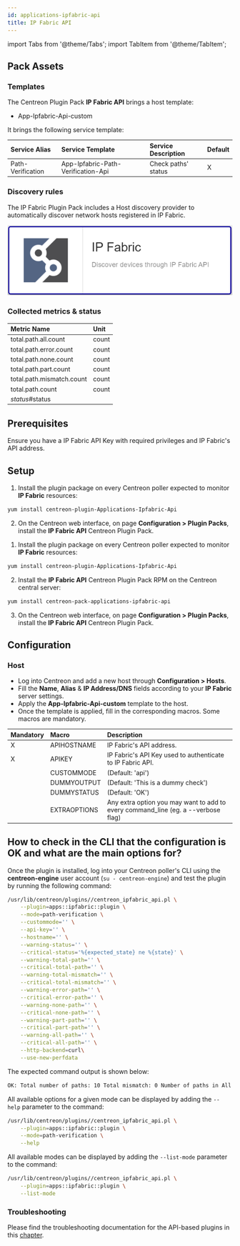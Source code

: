 ```yaml
---
id: applications-ipfabric-api
title: IP Fabric API
---
```

import Tabs from '@theme/Tabs';
import TabItem from '@theme/TabItem';


## Pack Assets

### Templates

The Centreon Plugin Pack **IP Fabric API** brings a host template:

* App-Ipfabric-Api-custom

It brings the following service template:

| Service Alias     | Service Template                   | Service Description | Default |
|:------------------|:-----------------------------------|:--------------------|:--------|
| Path-Verification | App-Ipfabric-Path-Verification-Api | Check paths' status | X       |

### Discovery rules

The IP Fabric Plugin Pack includes a Host discovery provider to automatically discover network hosts registered in IP Fabric. 

![image](../../../assets/integrations/plugin-packs/procedures/applications-ipfabric-api-provider.png)

### Collected metrics & status

<Tabs groupId="sync">
<TabItem value="Path-Verification" label="Path-Verification">

| Metric Name               | Unit  |
|:--------------------------|:------|
| total.path.all.count      | count |
| total.path.error.count    | count |
| total.path.none.count     | count |
| total.path.part.count     | count |
| total.path.mismatch.count | count |
| total.path.count          | count |
| *status*#status           |       |

</TabItem>
</Tabs>

## Prerequisites

Ensure you have a IP Fabric API Key with required privileges and IP Fabric's API address.

## Setup

<Tabs groupId="sync">
<TabItem value="Online License" label="Online License">

1. Install the plugin package on every Centreon poller expected to monitor **IP Fabric** resources:

```bash
yum install centreon-plugin-Applications-Ipfabric-Api
```

2. On the Centreon web interface, on page **Configuration > Plugin Packs**, install the **IP Fabric API** Centreon Plugin Pack.

</TabItem>
<TabItem value="Offline License" label="Offline License">

1. Install the plugin package on every Centreon poller expected to monitor **IP Fabric** resources:

```bash
yum install centreon-plugin-Applications-Ipfabric-Api
```

2. Install the **IP Fabric API** Centreon Plugin Pack RPM on the Centreon central server:

```bash
yum install centreon-pack-applications-ipfabric-api
```

3. On the Centreon web interface, on page **Configuration > Plugin Packs**, install the **IP Fabric API** Centreon Plugin Pack.

</TabItem>
</Tabs>

## Configuration

### Host

* Log into Centreon and add a new host through **Configuration > Hosts**.
* Fill the **Name**, **Alias** & **IP Address/DNS** fields according to your **IP Fabric** server settings.
* Apply the **App-Ipfabric-Api-custom** template to the host.
* Once the template is applied, fill in the corresponding macros. Some macros are mandatory.

| Mandatory   | Macro        | Description                                                                            |
|:------------|:-------------|:---------------------------------------------------------------------------------------|
| X           | APIHOSTNAME  | IP Fabric's API address.                                                               |
| X           | APIKEY       | IP Fabric's API Key used to authenticate to IP Fabric API.                             |
|             | CUSTOMMODE   | (Default: 'api')                                                                       |
|             | DUMMYOUTPUT  | (Default: 'This is a dummy check')                                                     |
|             | DUMMYSTATUS  | (Default: 'OK')                                                                        |
|             | EXTRAOPTIONS | Any extra option you may want to add to every command\_line (eg. a --verbose flag)     |

## How to check in the CLI that the configuration is OK and what are the main options for?

Once the plugin is installed, log into your Centreon poller's CLI using the
**centreon-engine** user account (`su - centreon-engine`) and test the plugin by
running the following command:

```bash
/usr/lib/centreon/plugins//centreon_ipfabric_api.pl \
    --plugin=apps::ipfabric::plugin \
    --mode=path-verification \
    --custommode='' \
    --api-key='' \
    --hostname='' \
    --warning-status='' \
    --critical-status='%{expected_state} ne %{state}' \
    --warning-total-path='' \
    --critical-total-path='' \
    --warning-total-mismatch='' \
    --critical-total-mismatch='' \
    --warning-error-path='' \
    --critical-error-path='' \
    --warning-none-path='' \
    --critical-none-path='' \
    --warning-part-path='' \
    --critical-part-path='' \
    --warning-all-path='' \
    --critical-all-path='' \
    --http-backend=curl\
    --use-new-perfdata
```

The expected command output is shown below:

```bash
OK: Total number of paths: 10 Total mismatch: 0 Number of paths in All state: 8 Number of paths in Part state: 1 Number of paths in None state: 1 Number of paths in Error state: 0  | 'total.path.count'=10;;;0; 'total.path.mismatch.count'=0;;;0; 'total.path.all.count'=8;;;0; 'total.path.part.count'=1;;;0; 'total.path.none.count'=1;;;0; 'total.path.error.count'=0;;;0; 
```

All available options for a given mode can be displayed by adding the
`--help` parameter to the command:

```bash
/usr/lib/centreon/plugins//centreon_ipfabric_api.pl \
    --plugin=apps::ipfabric::plugin \
    --mode=path-verification \
    --help
```

All available modes can be displayed by adding the `--list-mode` parameter to
the command:

```bash
/usr/lib/centreon/plugins//centreon_ipfabric_api.pl \
    --plugin=apps::ipfabric::plugin \
    --list-mode
```

### Troubleshooting

Please find the troubleshooting documentation for the API-based plugins in
this [chapter](../tutorials/troubleshooting-plugins.md#http-and-api-checks).